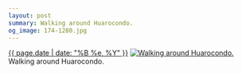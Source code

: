 ```yaml
---
layout: post
summary: Walking around Huarocondo.
og_image: 174-1280.jpg
---
```


<p>
  <time><a href="/174">{{ page.date | date: "%B %e, %Y" }}</a></time>
  <a href="/174"><img src="{{ site.assets_url }}/174-640.jpg" srcset="{{ site.assets_url }}/174-1280.jpg 1280w, {{ site.assets_url }}/174-960.jpg 960w, {{ site.assets_url }}/174-640.jpg 640w, {{ site.assets_url }}/174-320.jpg 320w" sizes="(min-width: 700px) 50vw, calc(100vw - 2rem)" alt="Walking around Huarocondo." /></a>
  <span>Walking around Huarocondo.</span>
</p>
